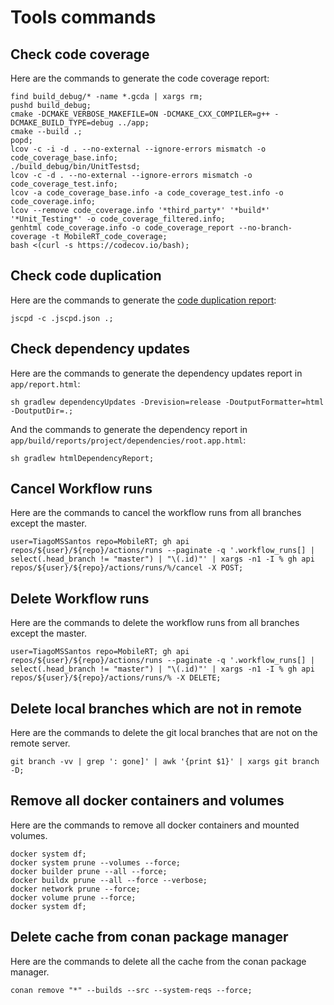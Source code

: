 # Tools commands

## Check code coverage

Here are the commands to generate the code coverage report:

```shell
find build_debug/* -name *.gcda | xargs rm;
pushd build_debug;
cmake -DCMAKE_VERBOSE_MAKEFILE=ON -DCMAKE_CXX_COMPILER=g++ -DCMAKE_BUILD_TYPE=debug ../app;
cmake --build .;
popd;
lcov -c -i -d . --no-external --ignore-errors mismatch -o code_coverage_base.info;
./build_debug/bin/UnitTestsd;
lcov -c -d . --no-external --ignore-errors mismatch -o code_coverage_test.info;
lcov -a code_coverage_base.info -a code_coverage_test.info -o code_coverage.info;
lcov --remove code_coverage.info '*third_party*' '*build*' '*Unit_Testing*' -o code_coverage_filtered.info;
genhtml code_coverage.info -o code_coverage_report --no-branch-coverage -t MobileRT_code_coverage;
bash <(curl -s https://codecov.io/bash);
```

## Check code duplication

Here are the commands to generate the
[code duplication report](https://github.com/kucherenko/jscpd/blob/master/packages/jscpd/README.md):

```shell
jscpd -c .jscpd.json .;
```

## Check dependency updates

Here are the commands to generate the dependency updates report in `app/report.html`:

```shell
sh gradlew dependencyUpdates -Drevision=release -DoutputFormatter=html -DoutputDir=.;
```

And the commands to generate the dependency report in `app/build/reports/project/dependencies/root.app.html`:

```shell
sh gradlew htmlDependencyReport;
```

## Cancel Workflow runs

Here are the commands to cancel the workflow runs from all branches except the master.

```shell
user=TiagoMSSantos repo=MobileRT; gh api repos/${user}/${repo}/actions/runs --paginate -q '.workflow_runs[] | select(.head_branch != "master") | "\(.id)"' | xargs -n1 -I % gh api repos/${user}/${repo}/actions/runs/%/cancel -X POST;
```

## Delete Workflow runs

Here are the commands to delete the workflow runs from all branches except the master.

```shell
user=TiagoMSSantos repo=MobileRT; gh api repos/${user}/${repo}/actions/runs --paginate -q '.workflow_runs[] | select(.head_branch != "master") | "\(.id)"' | xargs -n1 -I % gh api repos/${user}/${repo}/actions/runs/% -X DELETE;
```

## Delete local branches which are not in remote

Here are the commands to delete the git local branches that are not on the remote server.

```shell
git branch -vv | grep ': gone]' | awk '{print $1}' | xargs git branch -D;
```

## Remove all docker containers and volumes

Here are the commands to remove all docker containers and mounted volumes.

```shell
docker system df;
docker system prune --volumes --force;
docker builder prune --all --force;
docker buildx prune --all --force --verbose;
docker network prune --force;
docker volume prune --force;
docker system df;
```

## Delete cache from conan package manager

Here are the commands to delete all the cache from the conan package manager.

```shell
conan remove "*" --builds --src --system-reqs --force;
```
